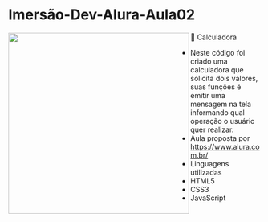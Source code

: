 # Imersão-Dev-Alura-Aula02
🔢 Calculadora
<img align="left" src="https://i.postimg.cc/c6GSYhxc/calc-img.png" width="360"/>
* Neste código foi criado uma calculadora que solicita dois valores, suas funções é emitir uma mensagem na tela informando qual operação o usuário quer realizar.
* Aula proposta por https://www.alura.com.br/
* Linguagens utilizadas  
* HTML5
* CSS3
* JavaScript
